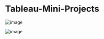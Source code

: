 # Tableau-Mini-Projects

![image](https://github.com/user-attachments/assets/3aeb405c-8001-49b4-97c5-7cb750fe9c9f)

![image](https://github.com/user-attachments/assets/4cab9aed-6f06-4345-a9be-1f74affdd245)
